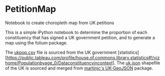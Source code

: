 # PetitionMap
Notebook to create choropleth map from UK petitions

This is a simple iPython notebook to determine the proportion of each constituency that has signed a UK government petition, and to generate a map using the folium package.

The [ukpop.csv](https://github.com/matsavage/PetitionMap/blob/master/ukpop.csv) file is sourced from the UK government [statistics][https://public.tableau.com/profile/house.of.commons.library.statistics#!/vizhome/Populationbyage_0/Dataconstituencyincontext].
The [uk.json](https://github.com/matsavage/PetitionMap/blob/master/uk.json) shapefile of the UK is sourced and merged from [martinjc's UK-GeoJSON](https://github.com/martinjc/UK-GeoJSON) package.
